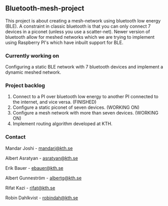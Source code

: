 ## Bluetooth-mesh-project

This project is about creating a mesh-network using bluetooth low energy (BLE). A constraint in classic bluetooth is that you can only connect 7 devices in a piconet (unless you use a scatter-net). Newer version of bluetooth allow for meshed networks which we are trying to implement using Raspberry PI's which have inbuilt support for BLE.

### Currently working on

Configuring a static BLE network with 7 bluetooth devices and implement a dynamic meshed network.

### Project backlog
1. Connect to a PI over bluetooth low energy to another PI connected to the internet, and vice versa. (FINISHED)
2. Configure a static piconet of seven devices. (WORKING ON)
3. Configure a mesh network with more than seven devices. (WORKING ON)
4. Implement routing algorithm developed at KTH.

### Contact
Mandar Joshi - mandarj@kth.se

Albert Asratyan - asratyan@kth.se

Erik Bauer - ebauer@kth.se

Albert Gunneström - albertg@kth.se

Rifat Kazi - rifat@kth.se

Robin Dahlkvist - robindah@kth.se
